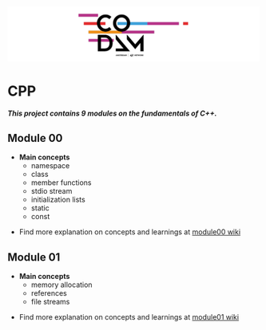 [![Logo](https://github.com/qingqingqingli/readme_images/blob/master/codam_logo_1.png)](https://github.com/qingqingqingli/CPP)

# CPP
***This project contains 9 modules on the fundamentals of C++.***

## Module 00
- **Main concepts**
    * namespace
    * class
    * member functions
    * stdio stream
    * initialization lists
    * static
    * const

* Find more explanation on concepts and learnings at [module00 wiki](https://github.com/qingqingqingli/CPP/wiki/Module00)

## Module 01
- **Main concepts**
    * memory allocation
    * references
    * file streams

* Find more explanation on concepts and learnings at [module01 wiki](https://github.com/qingqingqingli/CPP/wiki/Module01)

